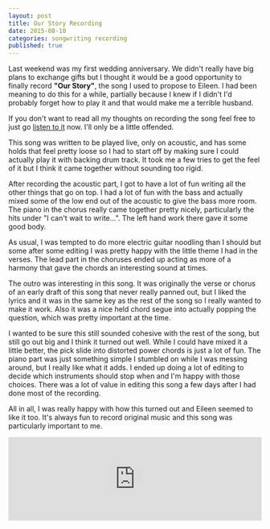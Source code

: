 ```yaml
---
layout: post
title: Our Story Recording
date: 2015-08-10
categories: songwriting recording
published: true
---
```


Last weekend was my first wedding anniversary. We didn't really have big plans to exchange gifts but I thought it would be a good opportunity to finally record **"Our Story"**, the song I used to propose to Eileen. I had been meaning to do this for a while, partially because I knew if I didn't I'd probably forget how to play it and that would make me a terrible husband.

If you don't want to read all my thoughts on recording the song feel free to just go [listen to it](https://soundcloud.com/dorkrawk/our-story) now. I'll only be a little offended.

This song was written to be played live, only on acoustic, and has some holds that feel pretty loose so I had to start off by making sure I could actually play it with backing drum track. It took me a few tries to get the feel of it but I think it came together without sounding too rigid.

After recording the acoustic part, I got to have a lot of fun writing all the other things that go on top. I had a lot of fun with the bass and actually mixed some of the low end out of the acoustic to give the bass more room. The piano in the chorus really came together pretty nicely, particularly the hits under "I can't wait to write...". The left hand work there gave it some good body.

As usual, I was tempted to do more electric guitar noodling than I should but some after some editing I was pretty happy with the little theme I had in the verses. The lead part in the choruses ended up acting as more of a harmony that gave the chords an interesting sound at times.

The outro was interesting in this song. It was originally the verse or chorus of an early draft of this song that never really panned out, but I liked the lyrics and it was in the same key as the rest of the song so I really wanted to make it work. Also it was a nice held chord segue into actually popping the question, which was pretty important at the time. 

I wanted to be sure this still sounded cohesive with the rest of the song, but still go out big and I think it turned out well. While I could have mixed it a little better, the pick slide into distorted power chords is just a lot of fun. The piano part was just something simple I stumbled on while I was messing around, but I really like what it adds. I ended up doing a lot of editing to decide which instruments should stop when and I'm happy with those choices. There was a lot of value in editing this song a few days after I had done most of the recording.

All in all, I was really happy with how this turned out and Eileen seemed to like it too. It's always fun to record original music and this song was particularly important to me.

<iframe width="100%" height="166" scrolling="no" frameborder="no" src="https://w.soundcloud.com/player/?url=https%3A//api.soundcloud.com/tracks/218703668&amp;color=ff5500&amp;auto_play=false&amp;hide_related=false&amp;show_artwork=true"></iframe>
